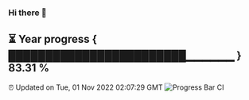 ### Hi there 👋
⏳ Year progress { ████████████████████████▁▁▁▁▁▁ } 83.31 %
---
⏰ Updated on Tue, 01 Nov 2022 02:07:29 GMT
![Progress Bar CI](https://github.com/liununu/liununu/workflows/Progress%20Bar%20CI/badge.svg)
